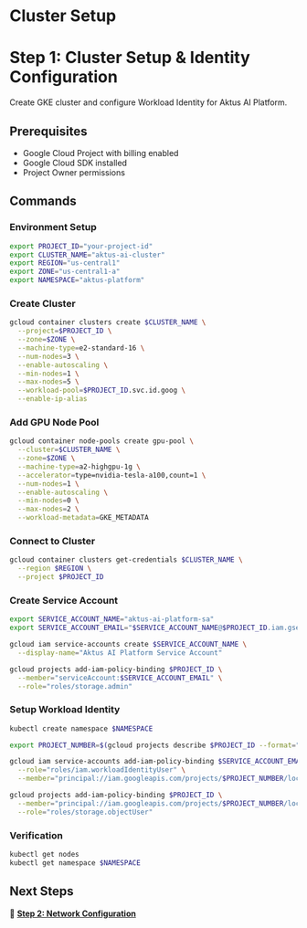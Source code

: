 # Cluster Setup

# Step 1: Cluster Setup & Identity Configuration

Create GKE cluster and configure Workload Identity for Aktus AI Platform.

## Prerequisites

- Google Cloud Project with billing enabled
- Google Cloud SDK installed
- Project Owner permissions

## Commands

### Environment Setup
```bash
export PROJECT_ID="your-project-id"
export CLUSTER_NAME="aktus-ai-cluster"
export REGION="us-central1"
export ZONE="us-central1-a"
export NAMESPACE="aktus-platform"
```

### Create Cluster
```bash
gcloud container clusters create $CLUSTER_NAME \
  --project=$PROJECT_ID \
  --zone=$ZONE \
  --machine-type=e2-standard-16 \
  --num-nodes=3 \
  --enable-autoscaling \
  --min-nodes=1 \
  --max-nodes=5 \
  --workload-pool=$PROJECT_ID.svc.id.goog \
  --enable-ip-alias
```

### Add GPU Node Pool
```bash
gcloud container node-pools create gpu-pool \
  --cluster=$CLUSTER_NAME \
  --zone=$ZONE \
  --machine-type=a2-highgpu-1g \
  --accelerator=type=nvidia-tesla-a100,count=1 \
  --num-nodes=1 \
  --enable-autoscaling \
  --min-nodes=0 \
  --max-nodes=2 \
  --workload-metadata=GKE_METADATA
```

### Connect to Cluster
```bash
gcloud container clusters get-credentials $CLUSTER_NAME \
  --region $REGION \
  --project $PROJECT_ID
```

### Create Service Account
```bash
export SERVICE_ACCOUNT_NAME="aktus-ai-platform-sa"
export SERVICE_ACCOUNT_EMAIL="$SERVICE_ACCOUNT_NAME@$PROJECT_ID.iam.gserviceaccount.com"

gcloud iam service-accounts create $SERVICE_ACCOUNT_NAME \
  --display-name="Aktus AI Platform Service Account"

gcloud projects add-iam-policy-binding $PROJECT_ID \
  --member="serviceAccount:$SERVICE_ACCOUNT_EMAIL" \
  --role="roles/storage.admin"
```

### Setup Workload Identity
```bash
kubectl create namespace $NAMESPACE

export PROJECT_NUMBER=$(gcloud projects describe $PROJECT_ID --format="value(projectNumber)")

gcloud iam service-accounts add-iam-policy-binding $SERVICE_ACCOUNT_EMAIL \
  --role="roles/iam.workloadIdentityUser" \
  --member="principal://iam.googleapis.com/projects/$PROJECT_NUMBER/locations/global/workloadIdentityPools/$PROJECT_ID.svc.id.goog/subject/ns/$NAMESPACE/sa/aktus-ai-platform-marketplace-serviceaccount"

gcloud projects add-iam-policy-binding $PROJECT_ID \
  --member="principal://iam.googleapis.com/projects/$PROJECT_NUMBER/locations/global/workloadIdentityPools/$PROJECT_ID.svc.id.goog/subject/ns/$NAMESPACE/sa/aktus-ai-platform-marketplace-serviceaccount" \
  --role="roles/storage.objectUser"
```

### Verification
```bash
kubectl get nodes
kubectl get namespace $NAMESPACE
```

## Next Steps

📍 **[Step 2: Network Configuration](network-configuration.md)**